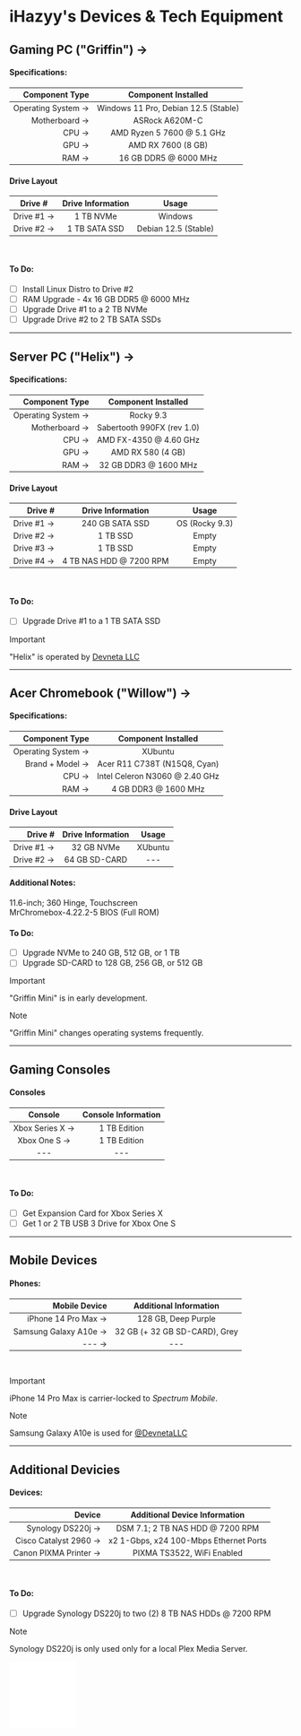 # iHazyy's Devices & Tech Equipment


## Gaming PC ("Griffin") → 

#### Specifications:
|     Component Type |         Component Installed          |
|-------------------:|:------------------------------------:|
| Operating System → | Windows 11 Pro, Debian 12.5 (Stable) |
|      Motherboard → |            ASRock A620M-C            |
|              CPU → |      AMD Ryzen 5 7600 @ 5.1 GHz      |
|              GPU → |          AMD RX 7600 (8 GB)          |
|              RAM → |        16 GB DDR5 @ 6000 MHz         |

#### Drive Layout
|   Drive #    | Drive Information |        Usage         |
|:------------:|:-----------------:|:--------------------:|
|  Drive #1 →  |     1 TB NVMe     |       Windows        |
|  Drive #2 →  |   1 TB SATA SSD   | Debian 12.5 (Stable) | 
<br>

#### To Do:
 - [ ] Install Linux Distro to Drive #2
 - [ ] RAM Upgrade - 4x 16 GB DDR5 @ 6000 MHz
 - [ ] Upgrade Drive #1 to a 2 TB NVMe
 - [ ] Upgrade Drive #2 to 2 TB SATA SSDs

---

## Server PC ("Helix") →

#### Specifications:
|     Component Type |    Component Installed     |
|-------------------:|:--------------------------:|
| Operating System → |         Rocky 9.3          |
|      Motherboard → | Sabertooth 990FX (rev 1.0) |
|              CPU → |   AMD FX-4350 @ 4.60 GHz   |
|              GPU → |     AMD RX 580 (4 GB)      |
|              RAM → |   32 GB DDR3 @ 1600 MHz    |

#### Drive Layout
|    Drive # |    Drive Information    |     Usage      |
|-----------:|:-----------------------:|:--------------:|
| Drive #1 → |     240 GB SATA SSD     | OS (Rocky 9.3) |
| Drive #2 → |        1 TB SSD         |     Empty      |
| Drive #3 → |        1 TB SSD         |     Empty      |
| Drive #4 → | 4 TB NAS HDD @ 7200 RPM |     Empty      |
<br>

#### To Do:
 - [ ] Upgrade Drive #1 to a 1 TB SATA SSD

> [!IMPORTANT]
> "Helix" is operated by [Devneta LLC](https://github.com/DevnetaLLC)

---

## Acer Chromebook ("Willow") →

#### Specifications:
|     Component Type |      Component Installed       |
|-------------------:|:------------------------------:|
| Operating System → |            XUbuntu             |
|    Brand + Model → |  Acer R11 C738T (N15Q8, Cyan)  |
|              CPU → | Intel Celeron N3060 @ 2.40 GHz |
|              RAM → |      4 GB DDR3 @ 1600 MHz      |

#### Drive Layout
|    Drive # | Drive Information |     Usage     |
|-----------:|:-----------------:|:-------------:|
| Drive #1 → |    32 GB NVMe     |    XUbuntu    |
| Drive #2 → |   64 GB SD-CARD   | --- |
#### Additional Notes: <br />
11.6-inch; 360 Hinge, Touchscreen <br />
MrChromebox-4.22.2-5 BIOS (Full ROM)
<br>

#### To Do:
 - [ ] Upgrade NVMe to 240 GB, 512 GB, or 1 TB
 - [ ] Upgrade SD-CARD to 128 GB, 256 GB, or 512 GB

> [!IMPORTANT]
> "Griffin Mini" is in early development.

> [!NOTE]
> "Griffin Mini" changes operating systems frequently.

---

## Gaming Consoles

#### Consoles
|     Console     | Console Information |
|:---------------:|:-------------------:|
| Xbox Series X → |    1 TB Edition     |
|  Xbox One S →   |    1 TB Edition     |
|       ---       |         ---         |
<br />

#### To Do:
 - [ ] Get Expansion Card for Xbox Series X
 - [ ] Get 1 or 2 TB USB 3 Drive for Xbox One S

---


## Mobile Devices

#### Phones:
|         Mobile Device |    Additional Information     |
|----------------------:|:-----------------------------:|
|   iPhone 14 Pro Max → |      128 GB, Deep Purple      |
| Samsung Galaxy A10e → | 32 GB (+ 32 GB SD-CARD), Grey |
|            ---      → |              ---              |
<br />

> [!IMPORTANT]
> iPhone 14 Pro Max is carrier-locked to *Spectrum Mobile*.

> [!NOTE]
> Samsung Galaxy A10e is used for [@DevnetaLLC](https://github.com/DevnetaLLC)

---

## Additional Devicies

#### Devices:
|                Device |     Additional Device Information      |
|----------------------:|:--------------------------------------:|
|     Synology DS220j → |    DSM 7.1; 2 TB NAS HDD @ 7200 RPM    |
| Cisco Catalyst 2960 → | x2 1-Gbps, x24 100-Mbps Ethernet Ports |
| Canon PIXMA Printer → |       PIXMA TS3522, WiFi Enabled       |
<br />

#### To Do:
 - [ ] Upgrade Synology DS220j to two (2) 8 TB NAS HDDs @ 7200 RPM

> [!NOTE]
> Synology DS220j is only used only for a local Plex Media Server.



<img align="left" width="120x" height="120px" src="/assets/white_icon.png">